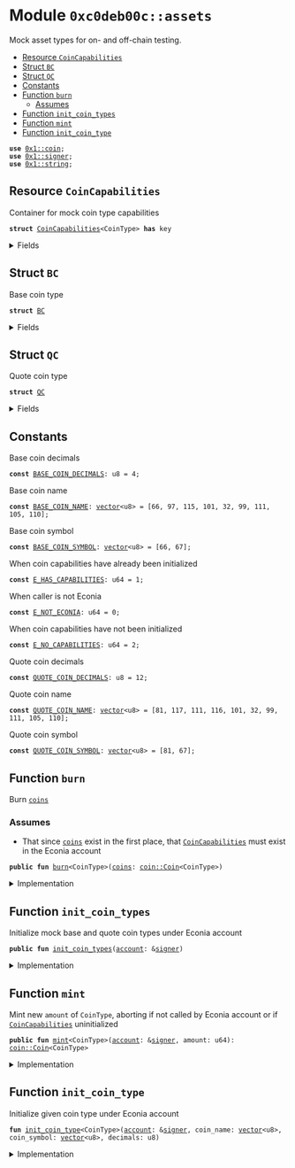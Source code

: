
<a name="0xc0deb00c_assets"></a>

# Module `0xc0deb00c::assets`

Mock asset types for on- and off-chain testing.


-  [Resource `CoinCapabilities`](#0xc0deb00c_assets_CoinCapabilities)
-  [Struct `BC`](#0xc0deb00c_assets_BC)
-  [Struct `QC`](#0xc0deb00c_assets_QC)
-  [Constants](#@Constants_0)
-  [Function `burn`](#0xc0deb00c_assets_burn)
    -  [Assumes](#@Assumes_1)
-  [Function `init_coin_types`](#0xc0deb00c_assets_init_coin_types)
-  [Function `mint`](#0xc0deb00c_assets_mint)
-  [Function `init_coin_type`](#0xc0deb00c_assets_init_coin_type)


<pre><code><b>use</b> <a href="">0x1::coin</a>;
<b>use</b> <a href="">0x1::signer</a>;
<b>use</b> <a href="">0x1::string</a>;
</code></pre>



<a name="0xc0deb00c_assets_CoinCapabilities"></a>

## Resource `CoinCapabilities`

Container for mock coin type capabilities


<pre><code><b>struct</b> <a href="assets.md#0xc0deb00c_assets_CoinCapabilities">CoinCapabilities</a>&lt;CoinType&gt; <b>has</b> key
</code></pre>



<details>
<summary>Fields</summary>


<dl>
<dt>
<code>burn_capability: <a href="_BurnCapability">coin::BurnCapability</a>&lt;CoinType&gt;</code>
</dt>
<dd>

</dd>
<dt>
<code>freeze_capability: <a href="_FreezeCapability">coin::FreezeCapability</a>&lt;CoinType&gt;</code>
</dt>
<dd>

</dd>
<dt>
<code>mint_capability: <a href="_MintCapability">coin::MintCapability</a>&lt;CoinType&gt;</code>
</dt>
<dd>

</dd>
</dl>


</details>

<a name="0xc0deb00c_assets_BC"></a>

## Struct `BC`

Base coin type


<pre><code><b>struct</b> <a href="assets.md#0xc0deb00c_assets_BC">BC</a>
</code></pre>



<details>
<summary>Fields</summary>


<dl>
<dt>
<code>dummy_field: bool</code>
</dt>
<dd>

</dd>
</dl>


</details>

<a name="0xc0deb00c_assets_QC"></a>

## Struct `QC`

Quote coin type


<pre><code><b>struct</b> <a href="assets.md#0xc0deb00c_assets_QC">QC</a>
</code></pre>



<details>
<summary>Fields</summary>


<dl>
<dt>
<code>dummy_field: bool</code>
</dt>
<dd>

</dd>
</dl>


</details>

<a name="@Constants_0"></a>

## Constants


<a name="0xc0deb00c_assets_BASE_COIN_DECIMALS"></a>

Base coin decimals


<pre><code><b>const</b> <a href="assets.md#0xc0deb00c_assets_BASE_COIN_DECIMALS">BASE_COIN_DECIMALS</a>: u8 = 4;
</code></pre>



<a name="0xc0deb00c_assets_BASE_COIN_NAME"></a>

Base coin name


<pre><code><b>const</b> <a href="assets.md#0xc0deb00c_assets_BASE_COIN_NAME">BASE_COIN_NAME</a>: <a href="">vector</a>&lt;u8&gt; = [66, 97, 115, 101, 32, 99, 111, 105, 110];
</code></pre>



<a name="0xc0deb00c_assets_BASE_COIN_SYMBOL"></a>

Base coin symbol


<pre><code><b>const</b> <a href="assets.md#0xc0deb00c_assets_BASE_COIN_SYMBOL">BASE_COIN_SYMBOL</a>: <a href="">vector</a>&lt;u8&gt; = [66, 67];
</code></pre>



<a name="0xc0deb00c_assets_E_HAS_CAPABILITIES"></a>

When coin capabilities have already been initialized


<pre><code><b>const</b> <a href="assets.md#0xc0deb00c_assets_E_HAS_CAPABILITIES">E_HAS_CAPABILITIES</a>: u64 = 1;
</code></pre>



<a name="0xc0deb00c_assets_E_NOT_ECONIA"></a>

When caller is not Econia


<pre><code><b>const</b> <a href="assets.md#0xc0deb00c_assets_E_NOT_ECONIA">E_NOT_ECONIA</a>: u64 = 0;
</code></pre>



<a name="0xc0deb00c_assets_E_NO_CAPABILITIES"></a>

When coin capabilities have not been initialized


<pre><code><b>const</b> <a href="assets.md#0xc0deb00c_assets_E_NO_CAPABILITIES">E_NO_CAPABILITIES</a>: u64 = 2;
</code></pre>



<a name="0xc0deb00c_assets_QUOTE_COIN_DECIMALS"></a>

Quote coin decimals


<pre><code><b>const</b> <a href="assets.md#0xc0deb00c_assets_QUOTE_COIN_DECIMALS">QUOTE_COIN_DECIMALS</a>: u8 = 12;
</code></pre>



<a name="0xc0deb00c_assets_QUOTE_COIN_NAME"></a>

Quote coin name


<pre><code><b>const</b> <a href="assets.md#0xc0deb00c_assets_QUOTE_COIN_NAME">QUOTE_COIN_NAME</a>: <a href="">vector</a>&lt;u8&gt; = [81, 117, 111, 116, 101, 32, 99, 111, 105, 110];
</code></pre>



<a name="0xc0deb00c_assets_QUOTE_COIN_SYMBOL"></a>

Quote coin symbol


<pre><code><b>const</b> <a href="assets.md#0xc0deb00c_assets_QUOTE_COIN_SYMBOL">QUOTE_COIN_SYMBOL</a>: <a href="">vector</a>&lt;u8&gt; = [81, 67];
</code></pre>



<a name="0xc0deb00c_assets_burn"></a>

## Function `burn`

Burn <code><a href="">coins</a></code>


<a name="@Assumes_1"></a>

### Assumes

* That since <code><a href="">coins</a></code> exist in the first place, that
<code><a href="assets.md#0xc0deb00c_assets_CoinCapabilities">CoinCapabilities</a></code> must exist in the Econia account


<pre><code><b>public</b> <b>fun</b> <a href="assets.md#0xc0deb00c_assets_burn">burn</a>&lt;CoinType&gt;(<a href="">coins</a>: <a href="_Coin">coin::Coin</a>&lt;CoinType&gt;)
</code></pre>



<details>
<summary>Implementation</summary>


<pre><code><b>public</b> <b>fun</b> <a href="assets.md#0xc0deb00c_assets_burn">burn</a>&lt;CoinType&gt;(
    <a href="">coins</a>: <a href="_Coin">coin::Coin</a>&lt;CoinType&gt;
) <b>acquires</b> <a href="assets.md#0xc0deb00c_assets_CoinCapabilities">CoinCapabilities</a> {
    // Borrow immutable reference <b>to</b> burn capability
    <b>let</b> burn_capability = &<b>borrow_global</b>&lt;<a href="assets.md#0xc0deb00c_assets_CoinCapabilities">CoinCapabilities</a>&lt;CoinType&gt;&gt;(
            @econia).burn_capability;
    <a href="_burn">coin::burn</a>&lt;CoinType&gt;(<a href="">coins</a>, burn_capability); // Burn <a href="">coins</a>
}
</code></pre>



</details>

<a name="0xc0deb00c_assets_init_coin_types"></a>

## Function `init_coin_types`

Initialize mock base and quote coin types under Econia account


<pre><code><b>public</b> <b>fun</b> <a href="assets.md#0xc0deb00c_assets_init_coin_types">init_coin_types</a>(<a href="">account</a>: &<a href="">signer</a>)
</code></pre>



<details>
<summary>Implementation</summary>


<pre><code><b>public</b> entry <b>fun</b> <a href="assets.md#0xc0deb00c_assets_init_coin_types">init_coin_types</a>(
    <a href="">account</a>: &<a href="">signer</a>
) {
    <a href="assets.md#0xc0deb00c_assets_init_coin_type">init_coin_type</a>&lt;<a href="assets.md#0xc0deb00c_assets_BC">BC</a>&gt;(<a href="">account</a>, <a href="assets.md#0xc0deb00c_assets_BASE_COIN_NAME">BASE_COIN_NAME</a>, <a href="assets.md#0xc0deb00c_assets_BASE_COIN_SYMBOL">BASE_COIN_SYMBOL</a>,
        <a href="assets.md#0xc0deb00c_assets_BASE_COIN_DECIMALS">BASE_COIN_DECIMALS</a>); // Initialize mock base <a href="">coin</a>
    <a href="assets.md#0xc0deb00c_assets_init_coin_type">init_coin_type</a>&lt;<a href="assets.md#0xc0deb00c_assets_QC">QC</a>&gt;(<a href="">account</a>, <a href="assets.md#0xc0deb00c_assets_QUOTE_COIN_NAME">QUOTE_COIN_NAME</a>, <a href="assets.md#0xc0deb00c_assets_QUOTE_COIN_SYMBOL">QUOTE_COIN_SYMBOL</a>,
        <a href="assets.md#0xc0deb00c_assets_QUOTE_COIN_DECIMALS">QUOTE_COIN_DECIMALS</a>); // Initialize mock quote <a href="">coin</a>
}
</code></pre>



</details>

<a name="0xc0deb00c_assets_mint"></a>

## Function `mint`

Mint new <code>amount</code> of <code>CoinType</code>, aborting if not called by
Econia account or if <code><a href="assets.md#0xc0deb00c_assets_CoinCapabilities">CoinCapabilities</a></code> uninitialized


<pre><code><b>public</b> <b>fun</b> <a href="assets.md#0xc0deb00c_assets_mint">mint</a>&lt;CoinType&gt;(<a href="">account</a>: &<a href="">signer</a>, amount: u64): <a href="_Coin">coin::Coin</a>&lt;CoinType&gt;
</code></pre>



<details>
<summary>Implementation</summary>


<pre><code><b>public</b> entry <b>fun</b> <a href="assets.md#0xc0deb00c_assets_mint">mint</a>&lt;CoinType&gt;(
    <a href="">account</a>: &<a href="">signer</a>,
    amount: u64
): <a href="_Coin">coin::Coin</a>&lt;CoinType&gt;
<b>acquires</b> <a href="assets.md#0xc0deb00c_assets_CoinCapabilities">CoinCapabilities</a> {
    // Get <a href="">account</a> <b>address</b>
    <b>let</b> account_address = address_of(<a href="">account</a>);
    // Assert caller is Econia
    <b>assert</b>!(account_address == @econia, <a href="assets.md#0xc0deb00c_assets_E_NOT_ECONIA">E_NOT_ECONIA</a>);
    <b>assert</b>!(<b>exists</b>&lt;<a href="assets.md#0xc0deb00c_assets_CoinCapabilities">CoinCapabilities</a>&lt;CoinType&gt;&gt;(account_address),
        <a href="assets.md#0xc0deb00c_assets_E_NO_CAPABILITIES">E_NO_CAPABILITIES</a>); // Assert <a href="">coin</a> capabilities initialized
    // Borrow immutable reference <b>to</b> mint capability
    <b>let</b> mint_capability = &<b>borrow_global</b>&lt;<a href="assets.md#0xc0deb00c_assets_CoinCapabilities">CoinCapabilities</a>&lt;CoinType&gt;&gt;(
            account_address).mint_capability;
    // Mint specified amount
    <a href="_mint">coin::mint</a>&lt;CoinType&gt;(amount, mint_capability)
}
</code></pre>



</details>

<a name="0xc0deb00c_assets_init_coin_type"></a>

## Function `init_coin_type`

Initialize given coin type under Econia account


<pre><code><b>fun</b> <a href="assets.md#0xc0deb00c_assets_init_coin_type">init_coin_type</a>&lt;CoinType&gt;(<a href="">account</a>: &<a href="">signer</a>, coin_name: <a href="">vector</a>&lt;u8&gt;, coin_symbol: <a href="">vector</a>&lt;u8&gt;, decimals: u8)
</code></pre>



<details>
<summary>Implementation</summary>


<pre><code><b>fun</b> <a href="assets.md#0xc0deb00c_assets_init_coin_type">init_coin_type</a>&lt;CoinType&gt;(
    <a href="">account</a>: &<a href="">signer</a>,
    coin_name: <a href="">vector</a>&lt;u8&gt;,
    coin_symbol: <a href="">vector</a>&lt;u8&gt;,
    decimals: u8,
) {
    // Assert caller is Econia
    <b>assert</b>!(address_of(<a href="">account</a>) == @econia, <a href="assets.md#0xc0deb00c_assets_E_NOT_ECONIA">E_NOT_ECONIA</a>);
    // Assert Econia does not already have <a href="">coin</a> capabilities stored
    <b>assert</b>!(!<b>exists</b>&lt;<a href="assets.md#0xc0deb00c_assets_CoinCapabilities">CoinCapabilities</a>&lt;CoinType&gt;&gt;(@econia),
        <a href="assets.md#0xc0deb00c_assets_E_HAS_CAPABILITIES">E_HAS_CAPABILITIES</a>);
    // Initialize <a href="">coin</a>, storing capabilities
    <b>let</b> (burn_capability, freeze_capability, mint_capability) =
    <a href="_initialize">coin::initialize</a>&lt;CoinType&gt;(
        <a href="">account</a>, utf8(coin_name), utf8(coin_symbol), decimals, <b>false</b>);
    <b>move_to</b>&lt;<a href="assets.md#0xc0deb00c_assets_CoinCapabilities">CoinCapabilities</a>&lt;CoinType&gt;&gt;(<a href="">account</a>,
        <a href="assets.md#0xc0deb00c_assets_CoinCapabilities">CoinCapabilities</a>&lt;CoinType&gt;{
            burn_capability,
            freeze_capability,
            mint_capability
    }); // Store capabilities under Econia <a href="">account</a>
}
</code></pre>



</details>
